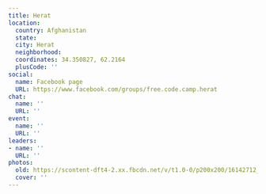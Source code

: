 ```yaml
---
title: Herat
location:
  country: Afghanistan
  state: 
  city: Herat
  neighborhood: 
  coordinates: 34.350827, 62.2164
  plusCode: ''
social:
  name: Facebook page
  URL: https://www.facebook.com/groups/free.code.camp.herat
chat:
  name: ''
  URL: ''
event:
  name: ''
  URL: ''
leaders:
- name: ''
  URL: ''
photos:
  old: https://scontent-dft4-2.xx.fbcdn.net/v/t1.0-0/p200x200/16142712_1380709768660732_3807276804030541539_n.jpg?oh=c25edd0bc923c2018e56c2da69073c9d&oe=59942E99
  cover: ''
---
```

